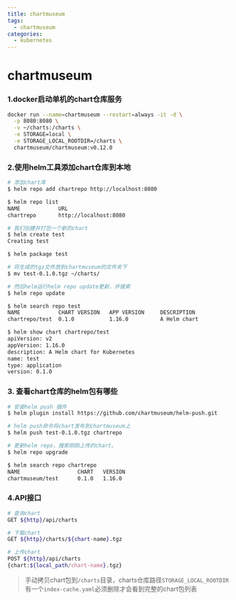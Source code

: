 ```yaml
---
title: chartmuseum
tags:
  - chartmuseum
categories:
  - kubernetes
---
```


# chartmuseum

### 1.docker启动单机的chart仓库服务

```bash
docker run --name=chartmuseum --restart=always -it -d \
  -p 8080:8080 \
  -v ~/charts:/charts \
  -e STORAGE=local \
  -e STORAGE_LOCAL_ROOTDIR=/charts \
  chartmuseum/chartmuseum:v0.12.0
```

### 2.使用helm工具添加chart仓库到本地

```bash
# 添加chart库
$ helm repo add chartrepo http://localhost:8080

$ helm repo list
NAME            URL
chartrepo       http://localhost:8080

# 我们创建并打包一个新的chart
$ helm create test
Creating test

$ helm package test

# 将生成的tgz文件放到chartmuseum的文件夹下
$ mv test-0.1.0.tgz ~/charts/

# 然后helm运行helm repo update更新，并搜索
$ helm repo update

$ helm search repo test
NAME            CHART VERSION   APP VERSION     DESCRIPTION
chartrepo/test  0.1.0           1.16.0          A Helm chart

$ helm show chart chartrepo/test
apiVersion: v2
appVersion: 1.16.0
description: A Helm chart for Kubernetes
name: test
type: application
version: 0.1.0
```

### 3. 查看chart仓库的helm包有哪些

```bash
# 安装helm push 插件
$ helm plugin install https://github.com/chartmuseum/helm-push.git

# helm push命令将chart发布到chartmuseum上
$ helm push test-0.1.0.tgz chartrepo

# 更新helm repo，搜索刚刚上传的chart。
$ helm repo upgrade

$ helm search repo chartrepo
NAME                  CHART   VERSION  
chartmuseum/test      0.1.0   1.16.0     
```

### 4.API接口

```bash
# 查询chart
GET ${http}/api/charts

# 下载chart
GET ${http}/charts/${chart-name}.tgz

# 上传chart
POST ${http}/api/charts 
{chart:${local_path/chart-name}.tgz}
```

> 手动拷贝chart包到`/charts`目录，charts仓库路径`STORAGE_LOCAL_ROOTDIR`有一个`index-cache.yaml`必须删除才会看到完整的chart包列表
